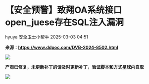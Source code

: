 #  【安全预警】致翔OA系统接口open_juese存在SQL注入漏洞   
hyuya  安全卫士小帮手   2025-03-03 04:51  
  
**来源：https://www.ddpoc.com/DVB-2024-8502.html**  
  
![](https://mmbiz.qpic.cn/mmbiz_png/o7jlaJ6fhBFKXFyFpBn96IYzLEfOGLszbOnOEoAf2L9nRPiaak4ic8fKHyYaLibYjicuwUzHGSeNl612zxHmGpibobQ/640?wx_fmt=png&from=appmsg "")  
  
**产商已修复，未更新补丁的请及时更新补丁，验证脚本和方式星球内自取**  
  
![](https://mmbiz.qpic.cn/mmbiz_jpg/o7jlaJ6fhBE3ibJzX0hsKEM11HickuRbibScNJOALuOWJTicTibohDpC6MoRSaqpuupwuwaibfnzeTj5pHqpEiccQtia6w/640?wx_fmt=other&from=appmsg "")  
  
